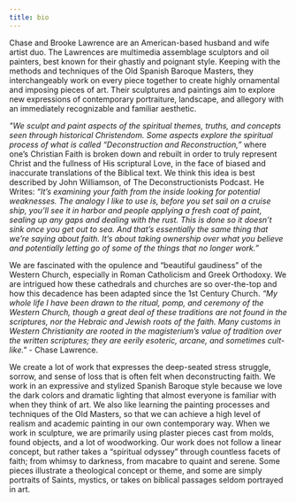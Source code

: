 ```yaml
---
title: bio
---
```


Chase and Brooke Lawrence are an American-based husband and wife
artist duo. The Lawrences are multimedia assemblage sculptors and oil painters, best known for their ghastly and poignant style. Keeping with the methods and techniques of the Old Spanish Baroque Masters, they interchangeably work on every piece together to create highly ornamental and imposing pieces of art. Their  sculptures and paintings aim to explore new expressions of contemporary portraiture, landscape, and allegory with an immediately recognizable and familiar aesthetic.


*"We sculpt and paint aspects of the spiritual themes, truths, and concepts seen through historical Christendom. Some aspects explore the spiritual process of what is called “Deconstruction and Reconstruction,”* where one’s Christian Faith is broken down and rebuilt in order to truly represent Christ and the fullness of His scriptural Love, in the face of biased and inaccurate translations of the Biblical text. We think this idea is best described by John Williamson, of The Deconstructionists Podcast. He Writes: *“It’s examining your faith from the inside looking for potential weaknesses. The analogy I like to use is, before you set sail on a cruise ship, you’ll see it in harbor and people applying a fresh coat of paint, sealing up any gaps and dealing with the rust. This is done so it doesn’t sink once you get out to sea. And that’s essentially the same thing that we’re saying about faith. It’s about taking ownership over what you believe and potentially letting go of some of the things that no longer work.”*


We are fascinated with the opulence and “beautiful gaudiness” of the Western Church, especially in Roman Catholicism and Greek Orthodoxy. We are intrigued how these cathedrals and churches are so over-the-top and how this decadence has been adapted since the 1st Century Church. *“My whole life I have been drawn to the ritual, pomp, and ceremony of the Western Church, though a great deal of these traditions are not found in the scriptures, nor the Hebraic and Jewish roots of the faith. Many customs in Western Christianity are rooted in the magisterium’s value of tradition over the written scriptures; they are eerily esoteric, arcane, and sometimes cult-like."* - Chase Lawrence. 


We create a lot of work that expresses the deep-seated stress
struggle, sorrow, and sense of loss that is often felt when deconstructing faith. We work in an expressive and stylized Spanish Baroque style because we love the dark colors and dramatic lighting that almost everyone is familiar with when they think of art. We also like learning the painting processes and techniques of the Old Masters, so that we can achieve a high level of realism and academic painting in our own contemporary way. When we work in sculpture, we are primarily using plaster pieces cast from molds, found objects, and a lot of woodworking. Our work does not follow a linear concept, but rather takes a “spiritual odyssey” through countless facets of faith; from whimsy to darkness, from macabre to quaint and serene. Some pieces illustrate a theological concept or theme, and some are simply portraits of Saints, mystics, or takes on biblical passages seldom portrayed in art.
